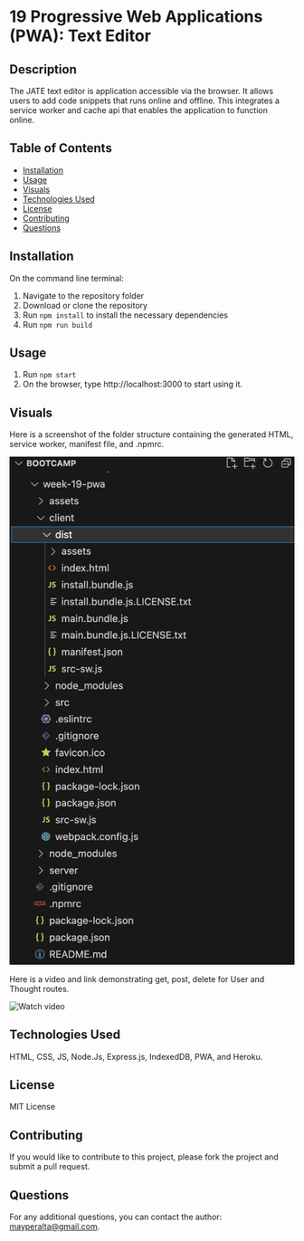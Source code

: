 # 19 Progressive Web Applications (PWA): Text Editor

## Description

The JATE text editor is application accessible via the browser. It allows users to add code snippets that runs online and offline. This integrates a service worker and cache api that enables the application to function online. 

  ## Table of Contents
  - [Installation](#installation)
  - [Usage](#usage)
  - [Visuals](#visuals)
  - [Technologies Used](#technologies-used)
  - [License](#license)
  - [Contributing](#contributing)
  - [Questions](#questions)

  ## Installation
  On the command line terminal:
  1. Navigate to the repository folder 
  2. Download or clone the repository
  3. Run `npm install` to install the necessary dependencies
  4. Run `npm run build` 

  ## Usage
  1. Run `npm start`
  2. On the browser, type http://localhost:3000 to start using it. 

  ## Visuals
  Here is a screenshot of the folder structure containing the generated HTML, service worker, manifest file, and .npmrc. 

  ![Folder Structure](./assets/folder.png)

  Here is a video and link demonstrating get, post, delete for User and Thought routes. 

  ![Watch video](./assets/)

  ## Technologies Used
  HTML, CSS, JS, Node.Js, Express.js, IndexedDB, PWA, and Heroku. 

  ## License
  MIT License

  ## Contributing
  If you would like to contribute to this project, please fork the project and submit a pull request.

  ## Questions
  For any additional questions, you can contact the author: mayperalta@gmail.com. 

